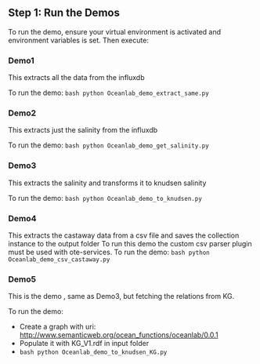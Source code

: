 ## Step 1: Run the Demos

To run the demo, ensure your virtual environment is activated and environment variables is set.
Then execute:

### Demo1

This extracts all the data from the influxdb

To run the demo:
`bash
	python Oceanlab_demo_extract_same.py
	`

### Demo2

This extracts just the salinity from the influxdb

To run the demo:
`bash
	python Oceanlab_demo_get_salinity.py
	`
### Demo3

This extracts the salinity and transforms it to knudsen salinity

To run the demo:
`bash
	python Oceanlab_demo_to_knudsen.py
	`

### Demo4

This extracts the castaway data from a csv file and saves the collection instance to the output folder
To run this demo the custom csv parser plugin must be used with ote-services.
To run the demo:
`bash
	python Oceanlab_demo_csv_castaway.py
	`

### Demo5

This is the demo , same as Demo3, but fetching the relations from KG.

To run the demo:
- Create a graph with uri: http://www.semanticweb.org/ocean_functions/oceanlab/0.0.1
- Populate it with KG_V1.rdf in input folder
- `bash
	python Oceanlab_demo_to_knudsen_KG.py
	`

